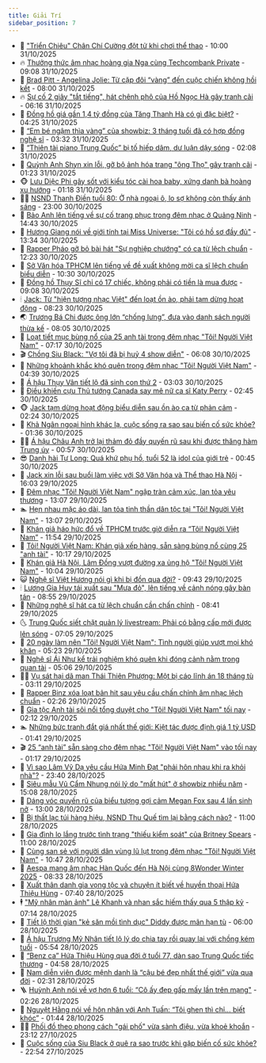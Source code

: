 ```yaml
---
title: Giải Trí
sidebar_position: 7
---
```


<!-- dantri-giai-tri:START -->
- 🤩 [&quot;Triển Chiêu&quot; Chân Chí Cường đột tử khi chơi thể thao](https://dantri.com.vn/giai-tri/trien-chieu-chan-chi-cuong-dot-tu-khi-choi-the-thao-20251031162235072.htm) - 10:00 31/10/2025
- 🔥 [Thưởng thức âm nhạc hoàng gia Nga cùng Techcombank Private](https://dantri.com.vn/giai-tri/thuong-thuc-am-nhac-hoang-gia-nga-cung-techcombank-private-20251031150517995.htm) - 09:08 31/10/2025
- 🚀 [Brad Pitt - Angelina Jolie: Từ cặp đôi “vàng” đến cuộc chiến không hồi kết](https://dantri.com.vn/giai-tri/brad-pitt-angelina-jolie-tu-cap-doi-vang-den-cuoc-chien-khong-hoi-ket-20251031121402729.htm) - 08:00 31/10/2025
- 🔥 [Sự cố 2 giây &quot;tắt tiếng&quot;, hát chênh phô của Hồ Ngọc Hà gây tranh cãi](https://dantri.com.vn/giai-tri/su-co-2-giay-tat-tieng-hat-chenh-pho-cua-ho-ngoc-ha-gay-tranh-cai-20251031110651521.htm) - 06:16 31/10/2025
- 🌈 [Đồng hồ giá gần 1,4 tỷ đồng của Tăng Thanh Hà có gì đặc biệt?](https://dantri.com.vn/giai-tri/dong-ho-gia-gan-14-ty-dong-cua-tang-thanh-ha-co-gi-dac-biet-20251031110919509.htm) - 04:25 31/10/2025
- 📝 [“Em bé ngậm thìa vàng” của showbiz: 3 tháng tuổi đã có hợp đồng nghệ sĩ](https://dantri.com.vn/giai-tri/em-be-ngam-thia-vang-cua-showbiz-3-thang-tuoi-da-co-hop-dong-nghe-si-20251030154233296.htm) - 03:32 31/10/2025
- 💪 [“Thiên tài piano Trung Quốc” bị tố hiếp dâm, dư luận dậy sóng](https://dantri.com.vn/giai-tri/thien-tai-piano-trung-quoc-bi-to-hiep-dam-du-luan-day-song-20251031090201023.htm) - 02:08 31/10/2025
- 🤡 [Quỳnh Anh Shyn xin lỗi, gỡ bộ ảnh hóa trang &quot;ông Thọ&quot; gây tranh cãi](https://dantri.com.vn/giai-tri/quynh-anh-shyn-xin-loi-go-bo-anh-hoa-trang-ong-tho-gay-tranh-cai-20251031081315560.htm) - 01:23 31/10/2025
- 🐵 [Lưu Diệc Phi gây sốt với kiểu tóc cài hoa baby, xứng danh bà hoàng xu hướng](https://dantri.com.vn/giai-tri/luu-diec-phi-gay-sot-voi-kieu-toc-cai-hoa-baby-xung-danh-ba-hoang-xu-huong-20251030203039388.htm) - 01:18 31/10/2025
- 🧑‍🏫 [NSND Thanh Điền tuổi 80: Ở nhà ngoại ô, lo sợ không còn thấy ánh sáng](https://dantri.com.vn/giai-tri/nsnd-thanh-dien-tuoi-80-o-nha-ngoai-o-lo-so-khong-con-thay-anh-sang-20251028000140160.htm) - 23:00 30/10/2025
- 💂 [Bảo Anh lên tiếng về sự cố trang phục trong đêm nhạc ở Quảng Ninh](https://dantri.com.vn/giai-tri/bao-anh-len-tieng-ve-su-co-trang-phuc-trong-dem-nhac-o-quang-ninh-20251030205006720.htm) - 14:43 30/10/2025
- 🤠 [Hương Giang nói về giới tính tại Miss Universe: &quot;Tôi có hồ sơ đầy đủ&quot;](https://dantri.com.vn/giai-tri/huong-giang-noi-ve-gioi-tinh-tai-miss-universe-toi-co-ho-so-day-du-20251030202259977.htm) - 13:34 30/10/2025
- 🫶 [Rapper Pháo gỡ bỏ bài hát &quot;Sự nghiệp chướng&quot; có ca từ lệch chuẩn](https://dantri.com.vn/giai-tri/rapper-phao-go-bo-bai-hat-su-nghiep-chuong-co-ca-tu-lech-chuan-20251030173721293.htm) - 12:23 30/10/2025
- 🦏 [Sở Văn hóa TPHCM lên tiếng về đề xuất không mời ca sĩ lệch chuẩn biểu diễn](https://dantri.com.vn/giai-tri/so-van-hoa-tphcm-len-tieng-ve-de-xuat-khong-moi-ca-si-lech-chuan-bieu-dien-20251030164520799.htm) - 10:30 30/10/2025
- 🧰 [Đồng hồ Thụy Sĩ chỉ có 17 chiếc, không phải có tiền là mua được](https://dantri.com.vn/giai-tri/dong-ho-thuy-si-chi-co-17-chiec-khong-phai-co-tien-la-mua-duoc-20251030114231225.htm) - 09:08 30/10/2025
- 🕯 [Jack: Từ &quot;hiện tượng nhạc Việt&quot; đến loạt ồn ào, phải tạm dừng hoạt động](https://dantri.com.vn/giai-tri/jack-tu-hien-tuong-nhac-viet-den-loat-on-ao-phai-tam-dung-hoat-dong-20251023011110802.htm) - 08:23 30/10/2025
- 🌏 [Trương Bá Chi được ông lớn “chống lưng”, đưa vào danh sách người thừa kế](https://dantri.com.vn/giai-tri/truong-ba-chi-duoc-ong-lon-chong-lung-dua-vao-danh-sach-nguoi-thua-ke-20251030101053820.htm) - 08:05 30/10/2025
- 🌈 [Loạt tiết mục bùng nổ của 25 anh tài trong đêm nhạc &quot;Tôi! Người Việt Nam&quot;](https://dantri.com.vn/giai-tri/loat-tiet-muc-bung-no-cua-25-anh-tai-trong-dem-nhac-toi-nguoi-viet-nam-20251030134851951.htm) - 07:17 30/10/2025
- 🎬 [Chồng Siu Black: &quot;Vợ tôi đã bị huỷ 4 show diễn&quot;](https://dantri.com.vn/giai-tri/chong-siu-black-vo-toi-da-bi-huy-4-show-dien-20251030122202244.htm) - 06:08 30/10/2025
- 👀 [Những khoảnh khắc khó quên trong đêm nhạc &quot;Tôi! Người Việt Nam&quot;](https://dantri.com.vn/giai-tri/nhung-khoanh-khac-kho-quen-trong-dem-nhac-toi-nguoi-viet-nam-20251030101514899.htm) - 04:39 30/10/2025
- 🧰 [Á hậu Thụy Vân tiết lộ đã sinh con thứ 2](https://dantri.com.vn/giai-tri/a-hau-thuy-van-tiet-lo-da-sinh-con-thu-2-20251030085711644.htm) - 03:03 30/10/2025
- 🧰 [Điều khiến cựu Thủ tướng Canada say mê nữ ca sĩ Katy Perry](https://dantri.com.vn/giai-tri/dieu-khien-cuu-thu-tuong-canada-say-me-nu-ca-si-katy-perry-20251029114452315.htm) - 02:45 30/10/2025
- 🐵 [Jack tạm dừng hoạt động biểu diễn sau ồn ào ca từ phản cảm](https://dantri.com.vn/giai-tri/jack-tam-dung-hoat-dong-bieu-dien-sau-on-ao-ca-tu-phan-cam-20251030091739780.htm) - 02:24 30/10/2025
- 🐘 [Khả Ngân ngoại hình khác lạ, cuộc sống ra sao sau biến cố sức khỏe?](https://dantri.com.vn/giai-tri/kha-ngan-ngoai-hinh-khac-la-cuoc-song-ra-sao-sau-bien-co-suc-khoe-20251029093031102.htm) - 01:36 30/10/2025
- 🧑‍💻 [Á hậu Châu Anh trở lại thảm đỏ đầy quyến rũ sau khi được thăng hàm Trung úy](https://dantri.com.vn/giai-tri/a-hau-chau-anh-tro-lai-tham-do-day-quyen-ru-sau-khi-duoc-thang-ham-trung-uy-20251029230532079.htm) - 00:57 30/10/2025
- 😎 [Danh hài Tự Long: Quá khứ phụ hồ, tuổi 52 là idol của giới trẻ](https://dantri.com.vn/giai-tri/danh-hai-tu-long-qua-khu-phu-ho-tuoi-52-la-idol-cua-gioi-tre-20251030065830909.htm) - 00:45 30/10/2025
- 🧰 [Jack xin lỗi sau buổi làm việc với Sở Văn hóa và Thể thao Hà Nội](https://dantri.com.vn/giai-tri/jack-xin-loi-sau-buoi-lam-viec-voi-so-van-hoa-va-the-thao-ha-noi-20251029224127665.htm) - 16:03 29/10/2025
- 🧰 [Đêm nhạc &quot;Tôi! Người Việt Nam&quot; ngập tràn cảm xúc, lan tỏa yêu thương](https://dantri.com.vn/giai-tri/dem-nhac-toi-nguoi-viet-nam-ngap-tran-cam-xuc-lan-toa-yeu-thuong-20251029190939810.htm) - 13:07 29/10/2025
- 🏊 [Hẹn nhau mặc áo dài, lan tỏa tinh thần dân tộc tại &quot;Tôi! Người Việt Nam&quot;](https://dantri.com.vn/giai-tri/hen-nhau-mac-ao-dai-lan-toa-tinh-than-dan-toc-tai-toi-nguoi-viet-nam-20251029193103035.htm) - 13:07 29/10/2025
- 🌋 [Khán giả háo hức đổ về TPHCM trước giờ diễn ra “Tôi! Người Việt Nam”](https://dantri.com.vn/giai-tri/khan-gia-hao-huc-do-ve-tphcm-truoc-gio-dien-ra-toi-nguoi-viet-nam-20251029182609431.htm) - 11:54 29/10/2025
- 🔭 [Tôi! Người Việt Nam: Khán giả xếp hàng, sẵn sàng bùng nổ cùng 25 &quot;anh tài&quot;](https://dantri.com.vn/giai-tri/toi-nguoi-viet-nam-khan-gia-xep-hang-san-sang-bung-no-cung-25-anh-tai-20251029164046657.htm) - 10:17 29/10/2025
- 📝 [Khán giả Hà Nội, Lâm Đồng vượt đường xa ủng hộ &quot;Tôi! Người Việt Nam&quot;](https://dantri.com.vn/giai-tri/khan-gia-ha-noi-lam-dong-vuot-duong-xa-ung-ho-toi-nguoi-viet-nam-20251029164434826.htm) - 10:04 29/10/2025
- 😺 [Nghệ sĩ Việt Hương nói gì khi bị đồn qua đời?](https://dantri.com.vn/giai-tri/nghe-si-viet-huong-noi-gi-khi-bi-don-qua-doi-20251029130536519.htm) - 09:43 29/10/2025
- 🕯 [Lương Gia Huy tái xuất sau &quot;Mưa đỏ&quot;, lên tiếng về cảnh nóng gây bàn tán](https://dantri.com.vn/giai-tri/luong-gia-huy-tai-xuat-sau-mua-do-len-tieng-ve-canh-nong-gay-ban-tan-20251029144754430.htm) - 08:55 29/10/2025
- 🦄 [Những nghệ sĩ hát ca từ lệch chuẩn cần chấn chỉnh](https://dantri.com.vn/giai-tri/nhung-nghe-si-hat-ca-tu-lech-chuan-can-chan-chinh-20251029130934294.htm) - 08:41 29/10/2025
- 🌜 [Trung Quốc siết chặt quản lý livestream: Phải có bằng cấp mới được lên sóng](https://dantri.com.vn/giai-tri/trung-quoc-siet-chat-quan-ly-livestream-phai-co-bang-cap-moi-duoc-len-song-20251029132725252.htm) - 07:05 29/10/2025
- 👹 [20 ngày làm nên &quot;Tôi! Người Việt Nam&quot;: Tình người giúp vượt mọi khó khăn](https://dantri.com.vn/giai-tri/20-ngay-lam-nen-toi-nguoi-viet-nam-tinh-nguoi-giup-vuot-moi-kho-khan-20251029114215532.htm) - 05:23 29/10/2025
- 🚀 [Nghệ sĩ Ái Như kể trải nghiệm khó quên khi đóng cảnh nằm trong quan tài](https://dantri.com.vn/giai-tri/nghe-si-ai-nhu-ke-trai-nghiem-kho-quen-khi-dong-canh-nam-trong-quan-tai-20251029110910047.htm) - 05:06 29/10/2025
- 🧑‍💻 [Vụ sát hại dã man Thái Thiên Phượng: Một bị cáo lĩnh án 18 tháng tù](https://dantri.com.vn/giai-tri/vu-sat-hai-da-man-thai-thien-phuong-mot-bi-cao-linh-an-18-thang-tu-20251029094637208.htm) - 03:11 29/10/2025
- 🦩 [Rapper Binz xóa loạt bản hit sau yêu cầu chấn chỉnh âm nhạc lệch chuẩn](https://dantri.com.vn/giai-tri/rapper-binz-xoa-loat-ban-hit-sau-yeu-cau-chan-chinh-am-nhac-lech-chuan-20251028210727360.htm) - 02:26 29/10/2025
- 💫 [Gia tộc Anh tài sôi nổi tổng duyệt cho &quot;Tôi! Người Việt Nam&quot; tối nay](https://dantri.com.vn/giai-tri/gia-toc-anh-tai-soi-noi-tong-duyet-cho-toi-nguoi-viet-nam-toi-nay-20251029082357103.htm) - 02:12 29/10/2025
- 🏊 [Những bức tranh đắt giá nhất thế giới: Kiệt tác được định giá 1 tỷ USD](https://dantri.com.vn/giai-tri/nhung-buc-tranh-dat-gia-nhat-the-gioi-kiet-tac-duoc-dinh-gia-1-ty-usd-20251028211916154.htm) - 01:41 29/10/2025
- 🎬 [25 “anh tài” sẵn sàng cho đêm nhạc &quot;Tôi! Người Việt Nam&quot; vào tối nay](https://dantri.com.vn/giai-tri/25-anh-tai-san-sang-cho-dem-nhac-toi-nguoi-viet-nam-vao-toi-nay-20251029033711534.htm) - 01:17 29/10/2025
- 💃 [Vì sao Lâm Vỹ Dạ yêu cầu Hứa Minh Đạt &quot;phải hôn nhau khi ra khỏi nhà&quot;?](https://dantri.com.vn/giai-tri/vi-sao-lam-vy-da-yeu-cau-hua-minh-dat-phai-hon-nhau-khi-ra-khoi-nha-20251028213851644.htm) - 23:40 28/10/2025
- 🌊 [Siêu mẫu Vũ Cẩm Nhung nói lý do &quot;mất hút&quot; ở showbiz nhiều năm](https://dantri.com.vn/giai-tri/sieu-mau-vu-cam-nhung-noi-ly-do-mat-hut-o-showbiz-nhieu-nam-20251028120113127.htm) - 15:08 28/10/2025
- 🧰 [Dáng vóc quyến rũ của biểu tượng gợi cảm Megan Fox sau 4 lần sinh nở](https://dantri.com.vn/giai-tri/dang-voc-quyen-ru-cua-bieu-tuong-goi-cam-megan-fox-sau-4-lan-sinh-no-20251028172630983.htm) - 13:00 28/10/2025
- 🦣 [Bị thất lạc túi hàng hiệu, NSND Thu Quế tìm lại bằng cách nào?](https://dantri.com.vn/giai-tri/bi-that-lac-tui-hang-hieu-nsnd-thu-que-tim-lai-bang-cach-nao-20251028165524637.htm) - 11:00 28/10/2025
- 🥷 [Gia đình lo lắng trước tình trạng &quot;thiếu kiểm soát&quot; của Britney Spears](https://dantri.com.vn/giai-tri/gia-dinh-lo-lang-truoc-tinh-trang-thieu-kiem-soat-cua-britney-spears-20251028101254758.htm) - 11:00 28/10/2025
- 🦏 [Cùng san sẻ với người dân vùng lũ lụt trong đêm nhạc &quot;Tôi! Người Việt Nam&quot;](https://dantri.com.vn/giai-tri/cung-san-se-voi-nguoi-dan-vung-lu-lut-trong-dem-nhac-toi-nguoi-viet-nam-20251028160245696.htm) - 10:47 28/10/2025
- 🫶 [Aespa mang âm nhạc Hàn Quốc đến Hà Nội cùng 8Wonder Winter 2025](https://dantri.com.vn/giai-tri/aespa-mang-am-nhac-han-quoc-den-ha-noi-cung-8wonder-winter-2025-20251028152641737.htm) - 08:33 28/10/2025
- 💼 [Xuất thân danh gia vọng tộc và chuyện ít biết về huyền thoại Hứa Thiệu Hùng](https://dantri.com.vn/giai-tri/xuat-than-danh-gia-vong-toc-va-chuyen-it-biet-ve-huyen-thoai-hua-thieu-hung-20251028134248188.htm) - 07:40 28/10/2025
- 🕴 [&quot;Mỹ nhân màn ảnh&quot; Lê Khanh và nhan sắc hiếm thấy qua 5 thập kỷ](https://dantri.com.vn/giai-tri/my-nhan-man-anh-le-khanh-va-nhan-sac-hiem-thay-qua-5-thap-ky-20251027151035628.htm) - 07:14 28/10/2025
- 🐲 [Tiết lộ thời gian &quot;kẻ săn mồi tình dục&quot; Diddy được mãn hạn tù](https://dantri.com.vn/giai-tri/tiet-lo-thoi-gian-ke-san-moi-tinh-duc-diddy-duoc-man-han-tu-20251028112434946.htm) - 06:00 28/10/2025
- 🐘 [Á hậu Trương Mỹ Nhân tiết lộ lý do chia tay rồi quay lại với chồng kém tuổi](https://dantri.com.vn/giai-tri/a-hau-truong-my-nhan-tiet-lo-ly-do-chia-tay-roi-quay-lai-voi-chong-kem-tuoi-20251026153006505.htm) - 05:54 28/10/2025
- 🤭 [“Benz ca” Hứa Thiệu Hùng qua đời ở tuổi 77, dàn sao Trung Quốc tiếc thương](https://dantri.com.vn/giai-tri/benz-ca-hua-thieu-hung-qua-doi-o-tuoi-77-dan-sao-trung-quoc-tiec-thuong-20251028114939851.htm) - 04:58 28/10/2025
- 💯 [Nam diễn viên được mệnh danh là “cậu bé đẹp nhất thế giới” vừa qua đời](https://dantri.com.vn/giai-tri/nam-dien-vien-duoc-menh-danh-la-cau-be-dep-nhat-the-gioi-vua-qua-doi-20251028090408393.htm) - 02:31 28/10/2025
- 🪜 [Huỳnh Anh nói về vợ hơn 6 tuổi: “Cô ấy đẹp gấp mấy lần trên mạng&quot;](https://dantri.com.vn/giai-tri/huynh-anh-noi-ve-vo-hon-6-tuoi-co-ay-dep-gap-may-lan-tren-mang-20251028073946689.htm) - 02:26 28/10/2025
- 👹 [Nguyệt Hằng nói về hôn nhân với Anh Tuấn: “Tôi ghen thì chỉ… biết khóc”](https://dantri.com.vn/giai-tri/nguyet-hang-noi-ve-hon-nhan-voi-anh-tuan-toi-ghen-thi-chi-biet-khoc-20251028022310142.htm) - 01:44 28/10/2025
- 🧑‍🏫 [Phối đồ theo phong cách &quot;gái phố&quot; vừa sành điệu, vừa khoẻ khoắn](https://dantri.com.vn/giai-tri/phoi-do-theo-phong-cach-gai-pho-vua-sanh-dieu-vua-khoe-khoan-20251027151604979.htm) - 23:12 27/10/2025
- 🐘 [Cuộc sống của Siu Black ở quê ra sao trước khi gặp biến cố sức khỏe?](https://dantri.com.vn/giai-tri/cuoc-song-cua-siu-black-o-que-ra-sao-truoc-khi-gap-bien-co-suc-khoe-20251027201410871.htm) - 22:54 27/10/2025<!-- dantri-giai-tri:END -->
